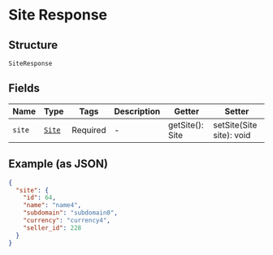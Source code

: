 
# Site Response

## Structure

`SiteResponse`

## Fields

| Name | Type | Tags | Description | Getter | Setter |
|  --- | --- | --- | --- | --- | --- |
| `site` | [`Site`](../../doc/models/site.md) | Required | - | getSite(): Site | setSite(Site site): void |

## Example (as JSON)

```json
{
  "site": {
    "id": 64,
    "name": "name4",
    "subdomain": "subdomain0",
    "currency": "currency4",
    "seller_id": 228
  }
}
```

